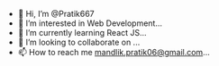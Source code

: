 - 👋 Hi, I’m @Pratik667
- 👀 I’m interested in Web Development...
- 🌱 I’m currently learning React JS...
- 💞️ I’m looking to collaborate on ...
- 📫 How to reach me mandlik.pratik06@gmail.com...

<!---
Pratik667/Pratik667 is a ✨ special ✨ repository because its `README.md` (this file) appears on your GitHub profile.
You can click the Preview link to take a look at your changes.
--->
